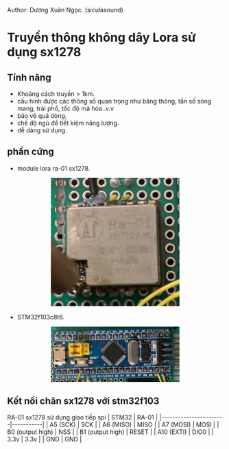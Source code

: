 Author: Dương Xuân Ngọc.
(siculasound)
# **Truyền thông không dây Lora sử dụng sx1278**
## **Tính năng**
- Khoảng cách truyền > 1km.
- cấu hình được các thông số quan trọng như băng thông, tần số sóng mang, trải phổ, tốc độ mã hóa..v.v
- bảo vệ quá dòng.
- chế độ ngủ để tiết kiệm năng lượng.
- dễ dàng sử dụng.
## **phần cứng**
- module lora ra-01 sx1278.
<div align="center">
  <img src="ra_01.jpg" alt="GitHub logo" width="300"/>
</div>

- STM32f103c8t6.
<div align="center">
  <img src="stm32f103c8t6.jpg" alt="picturestm" width="300"/>
</div>

## **Kết nối chân sx1278 với stm32f103**
  RA-01 sx1278 sử dụng giao tiếp spi 
  | STM32 | RA-01 |
|-----------------------|-----------|
| A5 (SCK)  | SCK  |
| A6 (MISO) | MISO |
| A7 (MOSI) | MOSI |
| B0 (output high) | NSS |
| B1 (output high) | RESET |
| A10 (EXTI)  | DIO0 |
| 3.3v | 3.3v |
| GND | GND |

